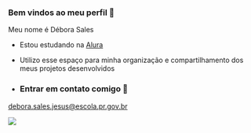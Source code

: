 ### Bem vindos ao meu perfil 🧡

Meu nome é Débora Sales

- Estou estudando na [Alura](https://www.alura.com.br)
- Utilizo esse espaço para minha organização e compartilhamento dos meus projetos desenvolvidos

- ### Entrar em contato comigo 🙂

debora.sales.jesus@escola.pr.gov.br

![](https://media.tenor.com/J1LerQdxjxkAAAAM/disenchantment-drinking.gif)

